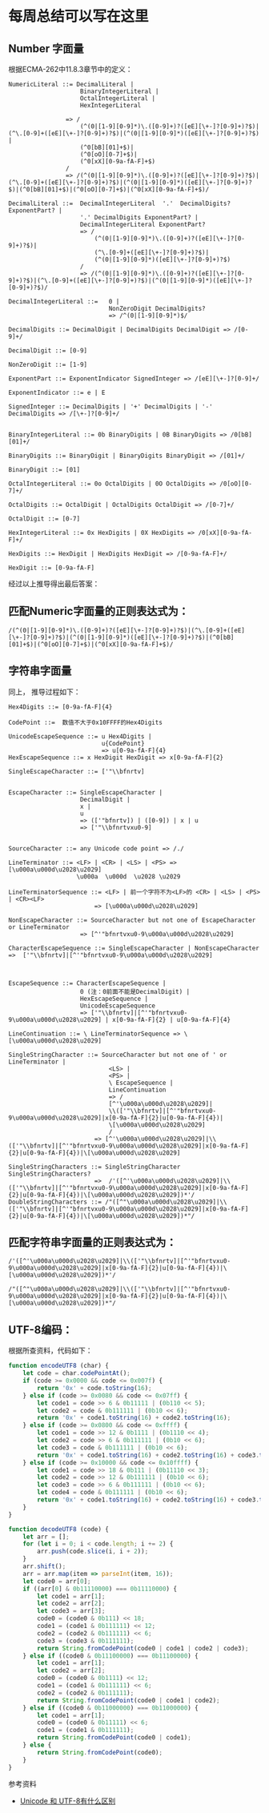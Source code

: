 # 每周总结可以写在这里

## Number 字面量

根据ECMA-262中11.8.3章节中的定义：

```
NumericLiteral ::= DecimalLiteral |
                    BinaryIntegerLiteral |
                    OctalIntegerLiteral |
                    HexIntegerLiteral

                => /
                    (^(0|[1-9][0-9]*)\.([0-9]+)?([eE][\+-]?[0-9]+)?$)|(^\.[0-9]+([eE][\+-]?[0-9]+)?$)|(^(0|[1-9][0-9]*)([eE][\+-]?[0-9]+)?$) |
                    (^0[bB][01]+$)|
                    (^0[oO][0-7]+$)|
                    (^0[xX][0-9a-fA-F]+$)
                /
                => /(^(0|[1-9][0-9]*)\.([0-9]+)?([eE][\+-]?[0-9]+)?$)|(^\.[0-9]+([eE][\+-]?[0-9]+)?$)|(^(0|[1-9][0-9]*)([eE][\+-]?[0-9]+)?$)|(^0[bB][01]+$)|(^0[oO][0-7]+$)|(^0[xX][0-9a-fA-F]+$)/

DecimalLiteral ::=  DecimalIntegerLiteral  '.'  DecimalDigits? ExponentPart? |
                    '.' DecimalDigits ExponentPart? |
                    DecimalIntegerLiteral ExponentPart?
                    => /
                        (^(0|[1-9][0-9]*)\.([0-9]+)?([eE][\+-]?[0-9]+)?$)|
                        (^\.[0-9]+([eE][\+-]?[0-9]+)?$)|
                        (^(0|[1-9][0-9]*)([eE][\+-]?[0-9]+)?$)
                    /
                    => /(^(0|[1-9][0-9]*)\.([0-9]+)?([eE][\+-]?[0-9]+)?$)|(^\.[0-9]+([eE][\+-]?[0-9]+)?$)|(^(0|[1-9][0-9]*)([eE][\+-]?[0-9]+)?$)/

DecimalIntegerLiteral ::=   0 |
                            NonZeroDigit DecimalDigits?
                            => /^(0|[1-9][0-9]*)$/

DecimalDigits ::= DecimalDigit | DecimalDigits DecimalDigit => /[0-9]+/

DecimalDigit ::= [0-9]

NonZeroDigit ::= [1-9]

ExponentPart ::= ExponentIndicator SignedInteger => /[eE][\+-]?[0-9]+/

ExponentIndicator ::= e | E

SignedInteger ::= DecimalDigits | '+' DecimalDigits | '-' DecimalDigits => /[\+-]?[0-9]+/


BinaryIntegerLiteral ::= 0b BinaryDigits | 0B BinaryDigits => /0[bB][01]+/

BinaryDigits ::= BinaryDigit | BinaryDigits BinaryDigit => /[01]+/

BinaryDigit ::= [01]

OctalIntegerLiteral ::= 0o OctalDigits | 0O OctalDigits => /0[oO][0-7]+/

OctalDigits ::= OctalDigit | OctalDigits OctalDigit => /[0-7]+/

OctalDigit ::= [0-7]

HexIntegerLiteral ::= 0x HexDigits | 0X HexDigits => /0[xX][0-9a-fA-F]+/

HexDigits ::= HexDigit | HexDigits HexDigit => /[0-9a-fA-F]+/

HexDigit ::= [0-9a-fA-F]

```

经过以上推导得出最后答案：

## 匹配Numeric字面量的正则表达式为：

```/(^(0|[1-9][0-9]*)\.([0-9]+)?([eE][\+-]?[0-9]+)?$)|(^\.[0-9]+([eE][\+-]?[0-9]+)?$)|(^(0|[1-9][0-9]*)([eE][\+-]?[0-9]+)?$)|(^0[bB][01]+$)|(^0[oO][0-7]+$)|(^0[xX][0-9a-fA-F]+$)/```


## 字符串字面量
同上， 推导过程如下：

```
Hex4Digits ::= [0-9a-fA-F]{4}

CodePoint ::=  数值不大于0x10FFFF的Hex4Digits

UnicodeEscapeSequence ::= u Hex4Digits |
                          u{CodePoint} 
                          => u[0-9a-fA-F]{4}
HexEscapeSequence ::= x HexDigit HexDigit => x[0-9a-fA-F]{2}

SingleEscapeCharacter ::= ['"\\bfnrtv]


EscapeCharacter ::= SingleEscapeCharacter |
                    DecimalDigit |
                    x |
                    u
                    => (['"bfnrtv]) | ([0-9]) | x | u
                    => ['"\\bfnrtvxu0-9]


SourceCharacter ::= any Unicode code point => /./

LineTerminator ::= <LF> | <CR> | <LS> | <PS> => [\u000a\u000d\u2028\u2029]
                   \u000a  \u000d  \u2028 \u2029

LineTerminatorSequence ::= <LF> | 前一个字符不为<LF>的 <CR> | <LS> | <PS> | <CR><LF>
                        => [\u000a\u000d\u2028\u2029]

NonEscapeCharacter ::= SourceCharacter but not one of EscapeCharacter or LineTerminator 
                    => [^'"bfnrtvxu0-9\u000a\u000d\u2028\u2029]

CharacterEscapeSequence ::= SingleEscapeCharacter | NonEscapeCharacter 
=>  ['"\\bfnrtv]|[^'"bfnrtvxu0-9\u000a\u000d\u2028\u2029]



EscapeSequence ::= CharacterEscapeSequence |
                    0 (注：0前面不能是DecimalDigit) |
                    HexEscapeSequence |
                    UnicodeEscapeSequence
                    => ['"\\bfnrtv]|[^'"bfnrtvxu0-9\u000a\u000d\u2028\u2029] | x[0-9a-fA-F]{2} | u[0-9a-fA-F]{4}

LineContinuation ::= \ LineTerminatorSequence => \[\u000a\u000d\u2028\u2029]

SingleStringCharacter ::= SourceCharacter but not one of ' or LineTerminator |
                            <LS> |
                            <PS> |
                            \ EscapeSequence |
                            LineContinuation
                            => /
                            [^'\u000a\u000d\u2028\u2029]|
                            \\(['"\\bfnrtv]|[^'"bfnrtvxu0-9\u000a\u000d\u2028\u2029]|x[0-9a-fA-F]{2}|u[0-9a-fA-F]{4})|
                            \[\u000a\u000d\u2028\u2029]
                            /
                        => [^'\u000a\u000d\u2028\u2029]|\\(['"\\bfnrtv]|[^'"bfnrtvxu0-9\u000a\u000d\u2028\u2029]|x[0-9a-fA-F]{2}|u[0-9a-fA-F]{4})|\[\u000a\u000d\u2028\u2029]

SingleStringCharacters ::= SingleStringCharacter SingleStringCharacters?
                        =>  /'([^'\u000a\u000d\u2028\u2029]|\\(['"\\bfnrtv]|[^'"bfnrtvxu0-9\u000a\u000d\u2028\u2029]|x[0-9a-fA-F]{2}|u[0-9a-fA-F]{4})|\[\u000a\u000d\u2028\u2029])*'/
DoubleStringCharacters ::= /"([^"\u000a\u000d\u2028\u2029]|\\(['"\\bfnrtv]|[^'"bfnrtvxu0-9\u000a\u000d\u2028\u2029]|x[0-9a-fA-F]{2}|u[0-9a-fA-F]{4})|\[\u000a\u000d\u2028\u2029])*"/
```

## 匹配字符串字面量的正则表达式为：
```
/'([^'\u000a\u000d\u2028\u2029]|\\(['"\\bfnrtv]|[^'"bfnrtvxu0-9\u000a\u000d\u2028\u2029]|x[0-9a-fA-F]{2}|u[0-9a-fA-F]{4})|\[\u000a\u000d\u2028\u2029])*'/

/"([^"\u000a\u000d\u2028\u2029]|\\(['"\\bfnrtv]|[^'"bfnrtvxu0-9\u000a\u000d\u2028\u2029]|x[0-9a-fA-F]{2}|u[0-9a-fA-F]{4})|\[\u000a\u000d\u2028\u2029])*"/
```

## UTF-8编码：
根据所查资料，代码如下：

```js
function encodeUTF8 (char) {
    let code = char.codePointAt();
    if (code >= 0x0000 && code <= 0x007f) {
        return '0x' + code.toString(16);
    } else if (code >= 0x0080 && code <= 0x07ff) {
        let code1 = code >> 6 & 0b11111 | (0b110 << 5);
        let code2 = code & 0b111111 | (0b10 << 6);
        return '0x' + code1.toString(16) + code2.toString(16);
    } else if (code >= 0x0800 && code <= 0xffff) {
        let code1 = code >> 12 & 0b1111 | (0b1110 << 4);
        let code2 = code >> 6 & 0b111111 | (0b10 << 6);
        let code3 = code & 0b111111 | (0b10 << 6);
        return '0x' + code1.toString(16) + code2.toString(16) + code3.toString(16);
    } else if (code >= 0x10000 && code <= 0x10ffff) {
        let code1 = code >> 18 & 0b111 | (0b11110 << 3);
        let code2 = code >> 12 & 0b111111 | (0b10 << 6);
        let code3 = code >> 6 & 0b111111 | (0b10 << 6);
        let code4 = code & 0b111111 | (0b10 << 6);
        return '0x' + code1.toString(16) + code2.toString(16) + code3.toString(16) + code4.toString(16);
    }
}

function decodeUTF8 (code) {
    let arr = [];
    for (let i = 0; i < code.length; i += 2) {
        arr.push(code.slice(i, i + 2));
    }
    arr.shift();
    arr = arr.map(item => parseInt(item, 16));
    let code0 = arr[0];
    if ((arr[0] & 0b11110000) === 0b11110000) {
        let code1 = arr[1];
        let code2 = arr[2];
        let code3 = arr[3];
        code0 = (code0 & 0b111) << 18;
        code1 = (code1 & 0b111111) << 12;
        code2 = (code2 & 0b111111) << 6;
        code3 = (code3 & 0b111111);
        return String.fromCodePoint(code0 | code1 | code2 | code3);
    } else if ((code0 & 0b11100000) === 0b11100000) {
        let code1 = arr[1];
        let code2 = arr[2];
        code0 = (code0 & 0b1111) << 12;
        code1 = (code1 & 0b111111) << 6;
        code2 = (code2 & 0b111111);
        return String.fromCodePoint(code0 | code1 | code2);        
    } else if ((code0 & 0b11000000) === 0b11000000) {
        let code1 = arr[1];
        code0 = (code0 & 0b11111) << 6;
        code1 = (code1 & 0b111111);
        return String.fromCodePoint(code0 | code1);
    } else {
        return String.fromCodePoint(code0);
    }
}

```

参考资料

- [Unicode 和 UTF-8有什么区别](https://www.zhihu.com/question/23374078)
